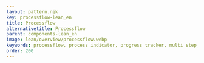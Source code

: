 ```yaml
---
layout: pattern.njk
key: processflow-lean_en
title: Processflow
alternativetitle: Processflow
parent: components-lean_en
image: lean/overview/processflow.webp
keywords: processflow, process indicator, progress tracker, multi step, wizard, stepper, steps
order: 200
---
```

